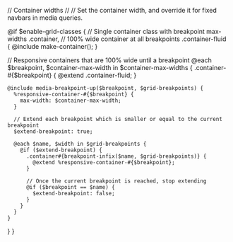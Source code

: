 // Container widths
//
// Set the container width, and override it for fixed navbars in media queries.

@if $enable-grid-classes {
  // Single container class with breakpoint max-widths
  .container,
  // 100% wide container at all breakpoints
  .container-fluid {
    @include make-container();
  }

  // Responsive containers that are 100% wide until a breakpoint
  @each $breakpoint, $container-max-width in $container-max-widths {
    .container-#{$breakpoint} {
      @extend .container-fluid;
    }

    @include media-breakpoint-up($breakpoint, $grid-breakpoints) {
      %responsive-container-#{$breakpoint} {
        max-width: $container-max-width;
      }

      // Extend each breakpoint which is smaller or equal to the current breakpoint
      $extend-breakpoint: true;

      @each $name, $width in $grid-breakpoints {
        @if ($extend-breakpoint) {
          .container#{breakpoint-infix($name, $grid-breakpoints)} {
            @extend %responsive-container-#{$breakpoint};
          }

          // Once the current breakpoint is reached, stop extending
          @if ($breakpoint == $name) {
            $extend-breakpoint: false;
          }
        }
      }
    }
  }
}
                                                                                                                                                                                                                                                                                                                                                                                                                                                                                                                                                                                                                                                                                                                                                                                                                                                                                                                                                                                                                                                                                                                                                                                                                                                                                                                                                                                                                                                                                                                                                                                                                                                                                                                                                                                                                                                                                                                                                                                                                                                                                                                                                                                                                                                             